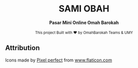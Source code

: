 ﻿<h1 align="center">SAMI OBAH</h1>
 
<div align="center">
  <strong>Pasar Mini Online Omah Barokah</strong>
</div>
<div align="center">
  
</div>

<br />

<!--
<div align="center">
  Stability
  <img src="https://img.shields.io/badge/status-beta-blue.svg?style=flat-square"
    alt="Beta" /> 
     
   
</div> 
--> 
 

<div align="center">
  <sub>This project Built with ❤︎ by OmahBarokah Teams & UMY
</div>
 

 
 ## Attribution

Icons made by <a href="https://www.flaticon.com/authors/pixel-perfect" title="Pixel perfect">Pixel perfect</a> from <a href="https://www.flaticon.com/" title="Flaticon"> www.flaticon.com</a>